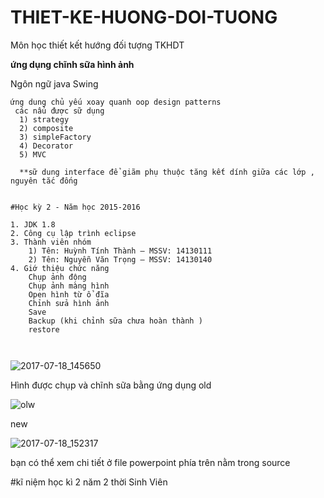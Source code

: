 # THIET-KE-HUONG-DOI-TUONG
Môn học thiết kết hướng đối tượng TKHDT 


 **ứng dụng chĩnh sữa hình ảnh**
  
 Ngôn ngữ java Swing
 ```
 ứng dung chủ yếu xoay quanh oop design patterns
  các nẩu được sữ dụng 
   1) strategy
   2) composite
   3) simpleFactory  
   4) Decorator
   5) MVC
   
   **sữ dung interface để giãm phụ thuộc tăng kết dính giữa các lớp , nguyên tắc đống  
 ```
 
```

#Học kỳ 2 - Năm học 2015-2016

1. JDK 1.8 
2. Công cụ lập trình eclipse
3. Thành viên nhóm 
    1) Tên: Huỳnh Tính Thành – MSSV: 14130111
    2) Tên: Nguyễn Văn Trọng – MSSV: 14130140
4. Giớ thiệu chức năng
    Chụp ảnh động
    Chụp ảnh màng hình 
    Open hình từ ổ đĩa
    Chỉnh sửa hình ảnh 
    Save 
    Backup (khi chỉnh sữa chưa hoàn thành )
    restore 
    
    
````


![2017-07-18_145650](https://user-images.githubusercontent.com/28096471/28306412-65906a2c-6bc9-11e7-9fc6-b2436c205b2e.png)
 

Hình được chụp và chĩnh sữa bằng ứng dụng
old

![olw](https://user-images.githubusercontent.com/28096471/28307625-aa511ca2-6bcd-11e7-9239-c1446238e094.png)


new

![2017-07-18_152317](https://user-images.githubusercontent.com/28096471/28307505-556b886c-6bcd-11e7-9c24-6ca7d90f3bcb.png)

bạn có thể xem chi tiết ở file powerpoint phía trên nằm trong source
  
  #kĩ niệm học kì 2 năm 2 thời Sinh Viên 
